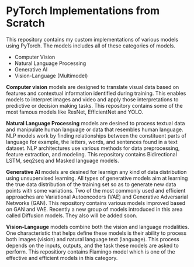 # PyTorch Implementations from Scratch

This repository contains my custom implementations of various models using PyTorch. The models includes all of these categories of models.
 
 - Computer Vision
 - Natural Language Processing
 - Generative AI
 - Vision-Language (Multimodel)
 

 **Computer vision** models are designed to translate visual data based on features and contextual information identified during training. This enables models to interpret images and video and apply those interpretations to predictive or decision making tasks. This repository contains some of the most famous models like ResNet, EfficientNet and YOLO.

**Natural Language Processing** models are desined to process textual data and manipulate human language or data that resembles human language. NLP models work by finding relationships between the constituent parts of language for example, the letters, words, and sentences found in a text dataset. NLP architectures use various methods for data preprocessing, feature extraction, and modeling. This repository contains Bidirectional LSTM, seq2seq and Masked language models.


**Generative AI** models are desined for learnign any kind of data distribution using unsupervised learning. All types of generative models aim at learning the true data distribution of the training set so as to generate new data points with some variations. Two of the most commonly used and efficient approaches are Variational Autoencoders (VAE) and Generative Adversarial Networks (GAN). This repository contains various models improved based on GAN and VAE. Recently a new group of models introduced in this area called Diffusion models. They also will be added soon.

**Vision-Langauge** models combine both the vision and language modalities. One characteristic that helps define these models is their ability to process both images (vision) and natural language text (language). This process depends on the inputs, outputs, and the task these models are asked to perform. This repositiory contains Flamingo model which is one of the effective and efficient models in this category.

